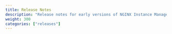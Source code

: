 ```yaml
---
title: Release Notes
description: "Release notes for early versions of NGINX Instance Manager"
weight: 300
categories: ["releases"]
---
```

